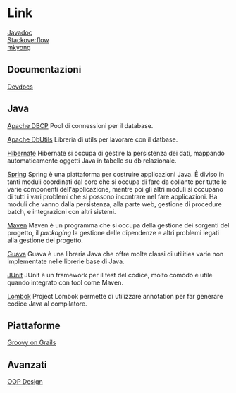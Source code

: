 Link
====

[Javadoc](https://docs.oracle.com/javase/7/docs/api/)  
[Stackoverflow](http://stackoverflow.com/)  
[mkyong](http://www.mkyong.com/)  

Documentazioni
--------------

[Devdocs](http://devdocs.io/)

Java
----

[Apache DBCP](https://commons.apache.org/proper/commons-dbcp/)
Pool di connessioni per il database.

[Apache DbUtils](https://commons.apache.org/proper/commons-dbutils/)
Libreria di utils per lavorare con il datbase.

[Hibernate](http://hibernate.org/)
Hibernate si occupa di gestire la persistenza dei dati, mappando automaticamente oggetti Java in tabelle su db relazionale.

[Spring](https://spring.io/)
Spring è una piattaforma per costruire applicazioni Java. È diviso in tanti moduli coordinati dal core che si occupa di fare da collante per tutte le varie componenti dell'applicazione, mentre poi gli altri moduli si occupano di tutti i vari problemi che si possono incontrare nel fare applicazioni. Ha moduli che vanno dalla persistenza, alla parte web, gestione di procedure batch, e integrazioni con altri sistemi.

[Maven](https://maven.apache.org/)
Maven è un programma che si occupa della gestione dei sorgenti del progetto, il *packaging* la gestione delle dipendenze e altri problemi legati alla gestione del progetto.

[Guava](https://github.com/google/guava)
Guava è una libreria Java che offre molte classi di utilities varie non implementate nelle librerie base di Java.

[JUnit](http://junit.org/)
JUnit è un framework per il test del codice, molto comodo e utile quando integrato con tool come Maven.

[Lombok](https://projectlombok.org/)
Project Lombok permette di utilizzare annotation per far generare codice Java al compilatore.

Piattaforme
-----------

[Groovy on Grails](https://grails.org/)

Avanzati
--------

[OOP Design](http://martinfowler.com/)
